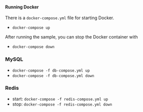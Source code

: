 
#### Running Docker

There is a `docker-compose.yml` file for starting Docker.

- `docker-compose up`

After running the sample, you can stop the Docker container with

- `docker-compose down`


### MySQL

- `docker-compose -f db-compose.yml up`
- `docker-compose -f db-compose.yml down`

### Redis

- start: `docker-compose -f redis-compose.yml up`
- stop: `docker-compose -f redis-compose.yml down`